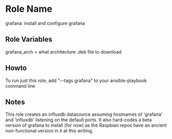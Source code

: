 
Role Name
=========

grafana: install and configure grafana


Role Variables
--------------

grafana_arch = what architecture .deb file to download

Howto
-----
To run just this role, add "--tags grafana" to your ansible-playbook command line

Notes
-----

This role creates an influxdb datasource assuming hostnames of 'grafana' and 'influxdb' listening on the default ports.  It also hard-codes a beta version of grafana to install (for now) as the Raspbian repos have an ancient non-functional version in it at this writing.

